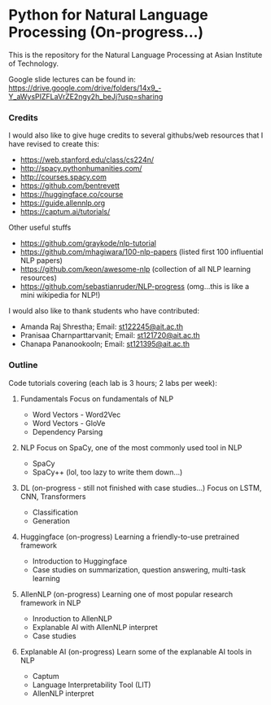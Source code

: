 # Python for Natural Language Processing (On-progress...)

This is the repository for the Natural Language Processing at Asian Institute of Technology.

Google slide lectures can be found in:  https://drive.google.com/drive/folders/14x9_-Y_aWysPIZFLaVrZE2ngy2h_beJj?usp=sharing  

### Credits

I would also like to give huge credits to several githubs/web resources that I have revised to create this:

- https://web.stanford.edu/class/cs224n/
- http://spacy.pythonhumanities.com/
- http://courses.spacy.com
- https://github.com/bentrevett
- https://huggingface.co/course
- https://guide.allennlp.org
- https://captum.ai/tutorials/

Other useful stuffs
- https://github.com/graykode/nlp-tutorial
- https://github.com/mhagiwara/100-nlp-papers (listed first 100 influential NLP papers)
- https://github.com/keon/awesome-nlp (collection of all NLP learning resources)
- https://github.com/sebastianruder/NLP-progress (omg...this is like a mini wikipedia for NLP!)

I would also like to thank students who have contributed:

- Amanda Raj Shrestha;  Email: st122245@ait.ac.th
- Pranisaa Charnparttarvanit; Email: st121720@ait.ac.th
- Chanapa Pananookooln; Email: st121395@ait.ac.th

### Outline

Code tutorials covering (each lab is 3 hours; 2 labs per week):

1. Fundamentals
Focus on fundamentals of NLP
   - Word Vectors - Word2Vec
   - Word Vectors - GloVe
   - Dependency Parsing

2. NLP
Focus on SpaCy, one of the most commonly used tool in NLP
   - SpaCy 
   - SpaCy++ (lol, too lazy to write them down...)

3. DL (on-progress - still not finished with case studies...)
Focus on LSTM, CNN, Transformers
   - Classification
   - Generation

4. Huggingface (on-progress)
Learning a friendly-to-use pretrained framework
   - Introduction to Huggingface
   - Case studies on summarization, question answering, multi-task learning

5. AllenNLP (on-progress)
Learning one of most popular research framework in NLP
   - Inroduction to AllenNLP
   - Explanable AI with AllenNLP interpret
   - Case studies

6. Explanable AI (on-progress)
Learn some of the explanable AI tools in NLP
   - Captum
   - Language Interpretability Tool (LIT)
   - AllenNLP interpret
